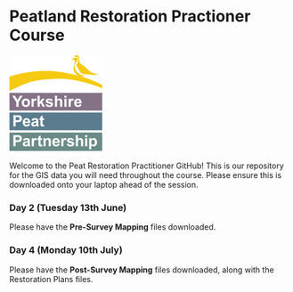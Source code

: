 # Peatland Restoration Practioner Course

![](https://github.com/yorkshire-peat-partnership/Peatland-Restoration-Practioner-Course/blob/main/YPP_logo.png)

Welcome to the Peat Restoration Practitioner GitHub! This is our repository for the GIS data you will need throughout the course. Please ensure this is downloaded onto your laptop ahead of the session.
### Day 2 (Tuesday 13th June)
Please have the **Pre-Survey Mapping** files downloaded.
### Day 4 (Monday 10th July)
Please have the **Post-Survey Mapping** files downloaded, along with the Restoration Plans files.
